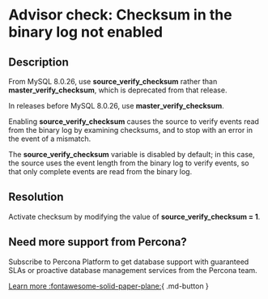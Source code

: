 # Advisor check: Checksum in the binary log not enabled

## Description

From MySQL 8.0.26, use **source_verify_checksum** rather than **master_verify_checksum**, which is deprecated from that release. 

In releases before MySQL 8.0.26, use **master_verify_checksum**.

Enabling **source_verify_checksum** causes the source to verify events read from the binary log by examining checksums, and to stop with an error in the event of a mismatch. 

The **source_verify_checksum** variable is disabled by default; in this case, the source uses the event length from the binary log to verify events, so that only complete events are read from the binary log.

## Resolution

Activate checksum by modifying the value of  **source_verify_checksum = 1**.

## Need more support from Percona?

Subscribe to Percona Platform to get database support with guaranteed SLAs or proactive database management services from the Percona team.

[Learn more :fontawesome-solid-paper-plane:](https://per.co.na/subscribe){ .md-button }
